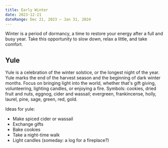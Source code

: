```yaml
---
title: Early Winter
date: 2023-12-21
dateRange: Dec 21, 2023 – Jan 31, 2024
---
```


Winter is a period of dormancy, a time to restore your energy after a full and busy year. Take this opportunity to slow down, relax a little, and take comfort.

## Yule

Yule is a celebration of the winter solstice, or the longest night of the year. Yule marks the end of the harvest season and the beginning of dark winter months. Focus on bringing light into the world, whether that's gift giving, volunteering, lighting candles, or enjoying a fire. Symbols: cookies, dried fruit and nuts, eggnog, cider and wassail; evergreen, frankincense, holly, laurel, pine, sage, green, red, gold.

Ideas for yule:

* Make spiced cider or wassail
* Exchange gifts
* Bake cookies
* Take a night-time walk
* Light candles (someday: a log for a fireplace?)
